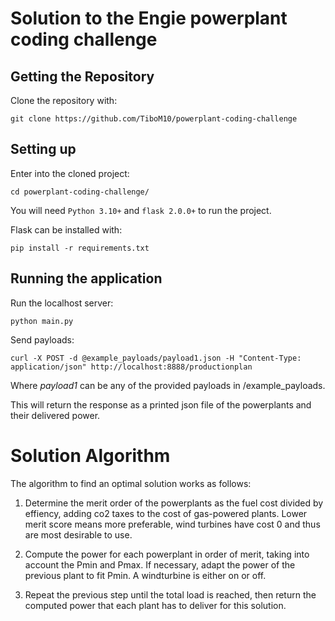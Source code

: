 # Solution to the Engie powerplant coding challenge

## Getting the Repository

Clone the repository with:

```
git clone https://github.com/TiboM10/powerplant-coding-challenge
```

## Setting up

Enter into the cloned project:
```
cd powerplant-coding-challenge/
```
You will need `Python 3.10+` and `flask 2.0.0+` to run the project.

Flask can be installed with:
```
pip install -r requirements.txt
```

## Running the application

Run the localhost server:
```
python main.py
```

Send payloads:
```
curl -X POST -d @example_payloads/payload1.json -H "Content-Type: application/json" http://localhost:8888/productionplan
```
Where *payload1* can be any of the provided payloads in /example_payloads.

This will return the response as a printed json file of the powerplants and their delivered power.

# Solution Algorithm

The algorithm to find an optimal solution works as follows:

1. Determine the merit order of the powerplants as the fuel cost divided by effiency, adding co2 taxes to the cost of gas-powered plants.
Lower merit score means more preferable, wind turbines have cost 0 and thus are most desirable to use.

2. Compute the power for each powerplant in order of merit, taking into account the Pmin and Pmax.
If necessary, adapt the power of the previous plant to fit Pmin. A windturbine is either on or off.

3. Repeat the previous step until the total load is reached, then return the computed power that each plant has to deliver for this solution.
